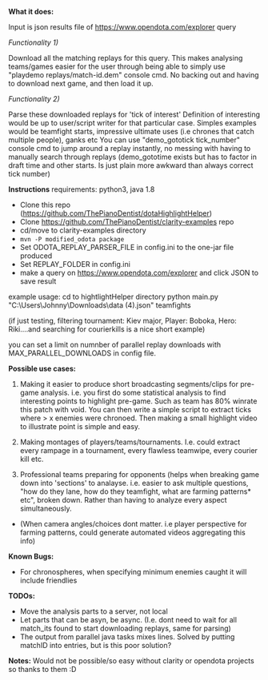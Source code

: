 **What it does:**

Input is json results file of https://www.opendota.com/explorer query

*Functionality 1)*

Download all the matching replays for this query.
This makes analysing teams/games easier for the user through being able to simply use "playdemo replays/match-id.dem" console cmd.
No backing out and having to download next game, and then load it up.

*Functionality 2)*

Parse these downloaded replays for 'tick of interest'
Definition of interesting would be up to user/script writer for that particular case.
Simples examples would be teamfight starts, impressive ultimate uses (i.e chrones that catch multiple people), ganks etc
You can use "demo_gototick tick_number" console cmd to jump around a replay instantly, no messing with having to manually search through replays
(demo_gototime exists but has to factor in draft time and other starts. Is just plain more awkward than always correct tick number)

**Instructions**
requirements:
python3, java 1.8

- Clone this repo (https://github.com/ThePianoDentist/dotaHighlightHelper)
- Clone https://github.com/ThePianoDentist/clarity-examples repo
- cd/move to clarity-examples directory
- `mvn -P modified_odota package`
- Set ODOTA_REPLAY_PARSER_FILE in config.ini to the one-jar file produced
- Set REPLAY_FOLDER in config.ini
- make a query on https://www.opendota.com/explorer and click JSON to save result

example usage:
cd to hightlightHelper directory
python main.py "C:\Users\Johnny\Downloads\data (4).json" teamfights

(if just testing, filtering tournament: Kiev major, Player: Boboka, Hero: Riki....and searching for courierkills is a nice short example)

you can set a limit on numnber of parallel replay downloads with MAX_PARALLEL_DOWNLOADS in config file.



**Possible use cases:**

1) Making it easier to produce short broadcasting segments/clips for pre-game analysis.
i.e. you first do some statistical analysis to find interesting points to highlight pre-game. Such as team has 80% winrate this patch with void.
You can then write a simple script to extract ticks where > x enemies were chronoed. Then making a small highlight video to illustrate point is simple and easy.

2) Making montages of players/teams/tournaments. I.e. could extract every rampage in a tournament, every flawless teamwipe, every courier kill etc.

3) Professional teams preparing for opponents (helps when breaking game down into 'sections' to analayse. i.e. easier to ask multiple
questions, "how do they lane, how do they teamfight, what are farming patterns* etc",
 broken down. Rather than having to analyze every aspect simultaneously.


* (When camera angles/choices dont matter. i.e player perspective for farming patterns, could generate automated videos aggregating this info)

**Known Bugs:**
- For chronospheres, when specifying minimum enemies caught it will include friendlies

**TODOs:**
- Move the analysis parts to a server, not local
- Let parts that can be asyn, be async. (I.e. dont need to wait for all match_its found to start downloading replays, same for parsing)
- The output from parallel java tasks mixes lines. Solved by putting matchID into entries, but is this poor solution?

**Notes:**
Would not be possible/so easy without clarity or opendota projects so thanks to them :D
